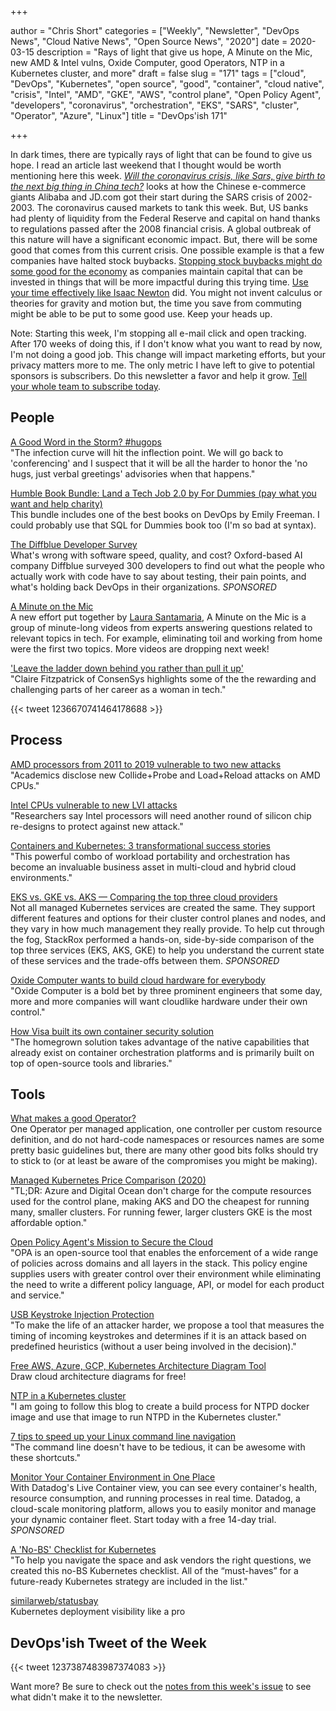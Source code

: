 +++

author = "Chris Short"
categories = ["Weekly", "Newsletter", "DevOps News", "Cloud Native News", "Open Source News", "2020"]
date = 2020-03-15
description = "Rays of light that give us hope, A Minute on the Mic, new AMD & Intel vulns, Oxide Computer, good Operators, NTP in a Kubernetes cluster, and more"
draft = false
slug = "171"
tags = ["cloud", "DevOps", "Kubernetes", "open source", "good", "container", "cloud native", "crisis", "Intel", "AMD", "GKE", "AWS", "control plane", "Open Policy Agent", "developers", "coronavirus", "orchestration", "EKS", "SARS", "cluster", "Operator", "Azure", "Linux"]
title = "DevOps'ish 171"

+++

In dark times, there are typically rays of light that can be found to give us hope. I read an article last weekend that I thought would be worth mentioning here this week. [*Will the coronavirus crisis, like Sars, give birth to the next big thing in China tech?*](https://www.scmp.com/tech/big-tech/article/3073961/will-coronavirus-crisis-sars-give-birth-next-big-thing-china-tech) looks at how the Chinese e-commerce giants Alibaba and JD.com got their start during the SARS crisis of 2002-2003. The coronavirus caused markets to tank this week. But, US banks had plenty of liquidity from the Federal Reserve and capital on hand thanks to regulations passed after the 2008 financial crisis. A global outbreak of this nature will have a significant economic impact. But, there will be some good that comes from this current crisis. One possible example is that a few companies have halted stock buybacks. [Stopping stock buybacks might do some good for the economy](https://hbr.org/2020/01/why-stock-buybacks-are-dangerous-for-the-economy) as companies maintain capital that can be invested in things that will be more impactful during this trying time. [Use your time effectively like Isaac Newton](https://www.washingtonpost.com/history/2020/03/12/during-pandemic-isaac-newton-had-work-home-too-he-used-time-wisely/) did. You might not invent calculus or theories for gravity and motion but, the time you save from commuting might be able to be put to some good use. Keep your heads up.

Note: Starting this week, I'm stopping all e-mail click and open tracking. After 170 weeks of doing this, if I don't know what you want to read by now, I'm not doing a good job. This change will impact marketing efforts, but your privacy matters more to me. The only metric I have left to give to potential sponsors is subscribers. Do this newsletter a favor and help it grow. [Tell your whole team to subscribe today](https://devopsish.com/subscribe/).

## People

[A Good Word in the Storm? #hugops](https://blog.iirc.life/p/a-good-word-in-storm-hugops.html)  
"The infection curve will hit the inflection point. We will go back to 'conferencing' and I suspect that it will be all the harder to honor the 'no hugs, just verbal greetings' advisories when that happens."

[Humble Book Bundle: Land a Tech Job 2.0 by For Dummies (pay what you want and help charity)](https://www.humblebundle.com/books/tech-job-for-dummies-2-books)  
This bundle includes one of the best books on DevOps by Emily Freeman. I could probably use that SQL for Dummies book too (I'm so bad at syntax).

[The Diffblue Developer Survey](https://www.diffblue.com/Education/research_papers/2019-diffblue-developer-survey/?utm_source=newsletter&utm_medium=email&utm_campaign=DevOpsIsh)  
What's wrong with software speed, quality, and cost? Oxford-based AI company Diffblue surveyed 300 developers to find out what the people who actually work with code have to say about testing, their pain points, and what's holding back DevOps in their organizations. *SPONSORED*

[A Minute on the Mic](https://aminuteonthemic.com/)  
A new effort put together by [Laura Santamaria](https://nimbinatus.com/), A Minute on the Mic is a group of minute-long videos from experts answering questions related to relevant topics in tech. For example, eliminating toil and working from home were the first two topics. More videos are dropping next week!

['Leave the ladder down behind you rather than pull it up'](https://www.siliconrepublic.com/people/consensys-claire-fitzpatrick)  
"Claire Fitzpatrick of ConsenSys highlights some of the the rewarding and challenging parts of her career as a woman in tech."

{{< tweet 1236670741464178688 >}}

## Process

[AMD processors from 2011 to 2019 vulnerable to two new attacks](https://www.zdnet.com/article/amd-processors-from-2011-to-2019-vulnerable-to-two-new-attacks/)  
"Academics disclose new Collide+Probe and Load+Reload attacks on AMD CPUs."

[Intel CPUs vulnerable to new LVI attacks](https://www.zdnet.com/article/intel-cpus-vulnerable-to-new-lvi-attacks/)  
"Researchers say Intel processors will need another round of silicon chip re-designs to protect against new attack."

[Containers and Kubernetes: 3 transformational success stories](https://www.cio.com/article/3530277/containers-and-kubernetes-3-transformational-success-stories.html)  
"This powerful combo of workload portability and orchestration has become an invaluable business asset in multi-cloud and hybrid cloud environments."

[EKS vs. GKE vs. AKS — Comparing the top three cloud providers](https://www.stackrox.com/post/2020/02/eks-vs-gke-vs-aks/?utm_source=DevOps'ish&utm_medium=email&utm_campaign=sponsored)  
Not all managed Kubernetes services are created the same. They support different features and options for their cluster control planes and nodes, and they vary in how much management they really provide. To help cut through the fog, StackRox performed a hands-on, side-by-side comparison of the top three services (EKS, AKS, GKE) to help you understand the current state of these services and the trade-offs between them. *SPONSORED*

[Oxide Computer wants to build cloud hardware for everybody](https://www.protocol.com/oxide-computer-cloud-server)  
"Oxide Computer is a bold bet by three prominent engineers that some day, more and more companies will want cloudlike hardware under their own control."

[How Visa built its own container security solution](https://www.csoonline.com/article/3529974/how-visa-built-its-own-container-security-solution.html)  
"The homegrown solution takes advantage of the native capabilities that already exist on container orchestration platforms and is primarily built on top of open-source tools and libraries."

## Tools

[What makes a good Operator?](https://blog.openshift.com/what-makes-a-good-operator/)  
One Operator per managed application, one controller per custom resource definition, and do not hard-code namespaces or resources names are some pretty basic guidelines but, there are many other good bits folks should try to stick to (or at least be aware of the compromises you might be making).

[Managed Kubernetes Price Comparison (2020)](https://devopsdirective.com/posts/2020/03/managed-kubernetes-comparison/)  
"TL;DR: Azure and Digital Ocean don't charge for the compute resources used for the control plane, making AKS and DO the cheapest for running many, smaller clusters. For running fewer, larger clusters GKE is the most affordable option."

[Open Policy Agent's Mission to Secure the Cloud](https://thenewstack.io/open-policy-agents-mission-to-secure-the-cloud/)  
"OPA is an open-source tool that enables the enforcement of a wide range of policies across domains and all layers in the stack. This policy engine supplies users with greater control over their environment while eliminating the need to write a different policy language, API, or model for each product and service."

[USB Keystroke Injection Protection](https://opensource.googleblog.com/2020/03/usb-keystroke-injection-protection.html)  
"To make the life of an attacker harder, we propose a tool that measures the timing of incoming keystrokes and determines if it is an attack based on predefined heuristics (without a user being involved in the decision)."

[Free AWS, Azure, GCP, Kubernetes Architecture Diagram Tool](https://www.cloudskew.com/)  
Draw cloud architecture diagrams for free!

[NTP in a Kubernetes cluster](https://tech.goglides.com/2020/03/09/manage-ntp-using-kubernetes/)  
"I am going to follow this blog to create a build process for NTPD docker image and use that image to run NTPD in the Kubernetes cluster."

[7 tips to speed up your Linux command line navigation](https://www.redhat.com/sysadmin/cli-speedup)  
"The command line doesn't have to be tedious, it can be awesome with these shortcuts."

[Monitor Your Container Environment in One Place](https://www.datadoghq.com/dg/monitor/containers/?utm_source=Advertisement&utm_medium=Advertisement&utm_campaign=DevOpsish-Newsletter04&utm_content=Containers)  
With Datadog's Live Container view, you can see every container's health, resource consumption, and running processes in real time. Datadog, a cloud-scale monitoring platform, allows you to easily monitor and manage your dynamic container fleet. Start today with a free 14-day trial. *SPONSORED*

[A 'No-BS' Checklist for Kubernetes](https://thenewstack.io/a-no-bs-checklist-for-kubernetes/)  
"To help you navigate the space and ask vendors the right questions, we created this no-BS Kubernetes checklist. All of the “must-haves” for a future-ready Kubernetes strategy are included in the list."

[similarweb/statusbay](https://github.com/similarweb/statusbay)  
Kubernetes deployment visibility like a pro

## DevOps'ish Tweet of the Week

{{< tweet 1237387483987374083 >}}

Want more? Be sure to check out the [notes from this week's issue](https://github.com/chris-short/devopsish.com/blob/main/content/post/171/notes.md) to see what didn't make it to the newsletter.
